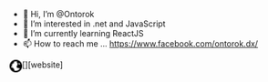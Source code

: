 - 👋 Hi, I’m @Ontorok
- 👀 I’m interested in .net and JavaScript
- 🌱 I’m currently learning ReactJS
- 📫 How to reach me ... https://www.facebook.com/ontorok.dx/

[<img align="left" alt="codeSTACKr.com" width="22px" src="https://raw.githubusercontent.com/iconic/open-iconic/master/svg/globe.svg" />][website]
<!---
Ontorok/Ontorok is a ✨ special ✨ repository because its `README.md` (this file) appears on your GitHub profile.
You can click the Preview link to take a look at your changes.
--->
